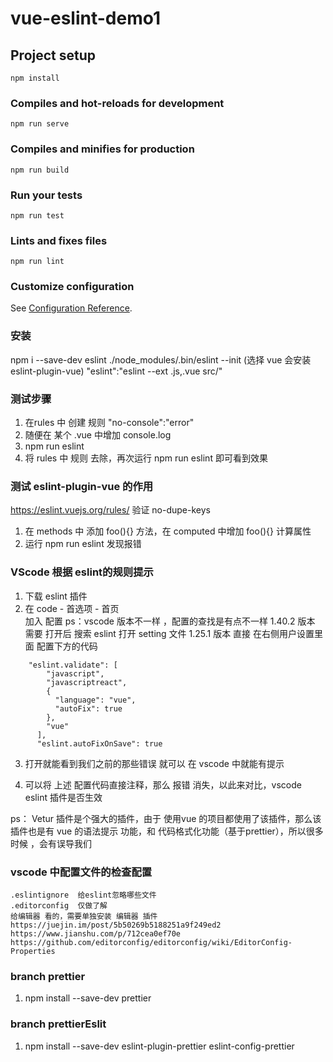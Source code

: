 # vue-eslint-demo1

## Project setup
```
npm install
```

### Compiles and hot-reloads for development
```
npm run serve
```

### Compiles and minifies for production
```
npm run build
```

### Run your tests
```
npm run test
```

### Lints and fixes files
```
npm run lint
```

### Customize configuration
See [Configuration Reference](https://cli.vuejs.org/config/).



### 安装
npm i --save-dev eslint
./node_modules/.bin/eslint --init (选择 vue 会安装 eslint-plugin-vue)
"eslint":"eslint --ext .js,.vue src/"

### 测试步骤
1. 在rules 中 创建  规则  "no-console":"error"
2. 随便在 某个 .vue 中增加 console.log
3. npm run eslint 
4. 将 rules 中 规则 去除，再次运行 npm run eslint 即可看到效果

### 测试 eslint-plugin-vue 的作用
https://eslint.vuejs.org/rules/
验证 no-dupe-keys
1. 在 methods 中 添加 foo(){}  方法，在 computed 中增加 foo(){}  计算属性
2. 运行 npm run eslint 发现报错


### VScode 根据 eslint的规则提示
1. 下载 eslint 插件
2. 在 code - 首选项 - 首页  
加入 配置
ps：vscode 版本不一样 ，配置的查找是有点不一样
1.40.2 版本 需要 打开后 搜索 eslint 打开 setting 文件
1.25.1 版本 直接 在右侧用户设置里面 配置下方的代码


```
    "eslint.validate": [
        "javascript",
        "javascriptreact",
        {
          "language": "vue",
          "autoFix": true
        },
        "vue"
      ],
      "eslint.autoFixOnSave": true
```
3. 打开就能看到我们之前的那些错误 就可以 在 vscode 中就能有提示

4. 可以将 上述 配置代码直接注释，那么 报错 消失，以此来对比，vscode eslint 插件是否生效

ps：
Vetur 插件是个强大的插件，由于 使用vue 的项目都使用了该插件，那么该插件也是有 vue 的语法提示 功能，和 代码格式化功能（基于prettier），所以很多时候 ，会有误导我们

### vscode 中配置文件的检查配置
```
.eslintignore  给eslint忽略哪些文件
.editorconfig  仅做了解
给编辑器 看的，需要单独安装 编辑器 插件
https://juejin.im/post/5b50269b5188251a9f249ed2
https://www.jianshu.com/p/712cea0ef70e
https://github.com/editorconfig/editorconfig/wiki/EditorConfig-Properties
```


### branch prettier
1. npm install --save-dev prettier


### branch prettierEslit
1. npm install --save-dev eslint-plugin-prettier eslint-config-prettier



